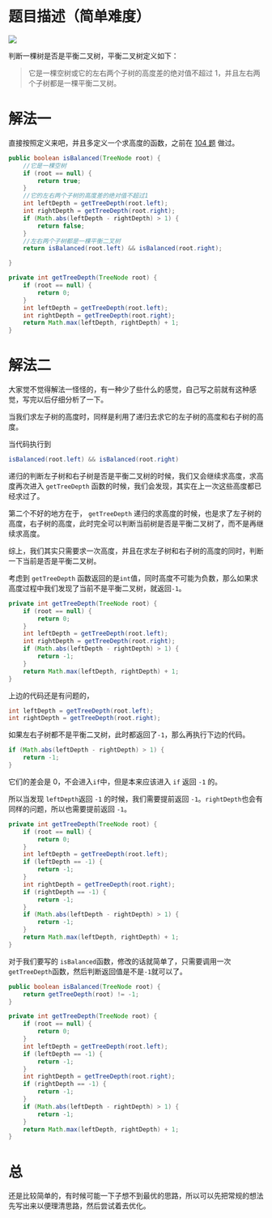 # 题目描述（简单难度）

![](https://windliang.oss-cn-beijing.aliyuncs.com/110.jpg)

判断一棵树是否是平衡二叉树，平衡二叉树定义如下：

> 它是一棵空树或它的左右两个子树的高度差的绝对值不超过 1，并且左右两个子树都是一棵平衡二叉树。

# 解法一

直接按照定义来吧，并且多定义一个求高度的函数，之前在 [104 题](<https://leetcode.wang/leetcode-104-Maximum-Depth-of-Binary-Tree.html>) 做过。

```java
public boolean isBalanced(TreeNode root) {
    //它是一棵空树
    if (root == null) {
        return true;
    }
    //它的左右两个子树的高度差的绝对值不超过1
    int leftDepth = getTreeDepth(root.left);
    int rightDepth = getTreeDepth(root.right);
    if (Math.abs(leftDepth - rightDepth) > 1) {
        return false;
    }
    //左右两个子树都是一棵平衡二叉树
    return isBalanced(root.left) && isBalanced(root.right);

}

private int getTreeDepth(TreeNode root) {
    if (root == null) {
        return 0;
    }
    int leftDepth = getTreeDepth(root.left);
    int rightDepth = getTreeDepth(root.right);
    return Math.max(leftDepth, rightDepth) + 1;
}
```

# 解法二

大家觉不觉得解法一怪怪的，有一种少了些什么的感觉，自己写之前就有这种感觉，写完以后仔细分析了一下。

当我们求左子树的高度时，同样是利用了递归去求它的左子树的高度和右子树的高度。

当代码执行到 

```java
isBalanced(root.left) && isBalanced(root.right)
```

递归的判断左子树和右子树是否是平衡二叉树的时候，我们又会继续求高度，求高度再次进入 `getTreeDepth` 函数的时候，我们会发现，其实在上一次这些高度都已经求过了。

第二个不好的地方在于， `getTreeDepth`  递归的求高度的时候，也是求了左子树的高度，右子树的高度，此时完全可以判断当前树是否是平衡二叉树了，而不是再继续求高度。

综上，我们其实只需要求一次高度，并且在求左子树和右子树的高度的同时，判断一下当前是否是平衡二叉树。

考虑到 `getTreeDepth`  函数返回的是`int`值，同时高度不可能为负数，那么如果求高度过程中我们发现了当前不是平衡二叉树，就返回`-1`。

```java
private int getTreeDepth(TreeNode root) {
    if (root == null) {
        return 0;
    }
    int leftDepth = getTreeDepth(root.left); 
    int rightDepth = getTreeDepth(root.right); 
    if (Math.abs(leftDepth - rightDepth) > 1) {
        return -1;
    }
    return Math.max(leftDepth, rightDepth) + 1;
}
```

上边的代码还是有问题的，

```java
int leftDepth = getTreeDepth(root.left); 
int rightDepth = getTreeDepth(root.right); 
```

如果左右子树都不是平衡二叉树，此时都返回了`-1`，那么再执行下边的代码。

```java
if (Math.abs(leftDepth - rightDepth) > 1) {
    return -1;
}
```

它们的差会是 0，不会进入`if`中，但是本来应该进入 `if` 返回 `-1` 的。

所以当发现 `leftDepth`返回 `-1` 的时候，我们需要提前返回 `-1`。`rightDepth`也会有同样的问题，所以也需要提前返回 `-1`。

```java
private int getTreeDepth(TreeNode root) {
    if (root == null) {
        return 0;
    }
    int leftDepth = getTreeDepth(root.left);
    if (leftDepth == -1) {
        return -1;
    }
    int rightDepth = getTreeDepth(root.right);
    if (rightDepth == -1) {
        return -1;
    }
    if (Math.abs(leftDepth - rightDepth) > 1) {
        return -1;
    }
    return Math.max(leftDepth, rightDepth) + 1;
}
```

对于我们要写的 `isBalanced`函数，修改的话就简单了，只需要调用一次 `getTreeDepth`函数，然后判断返回值是不是`-1`就可以了。

```java
public boolean isBalanced(TreeNode root) {
    return getTreeDepth(root) != -1;
}

private int getTreeDepth(TreeNode root) {
    if (root == null) {
        return 0;
    }
    int leftDepth = getTreeDepth(root.left);
    if (leftDepth == -1) {
        return -1;
    }
    int rightDepth = getTreeDepth(root.right);
    if (rightDepth == -1) {
        return -1;
    }
    if (Math.abs(leftDepth - rightDepth) > 1) {
        return -1;
    }
    return Math.max(leftDepth, rightDepth) + 1;
}
```

# 总

还是比较简单的，有时候可能一下子想不到最优的思路，所以可以先把常规的想法先写出来以便理清思路，然后尝试着去优化。